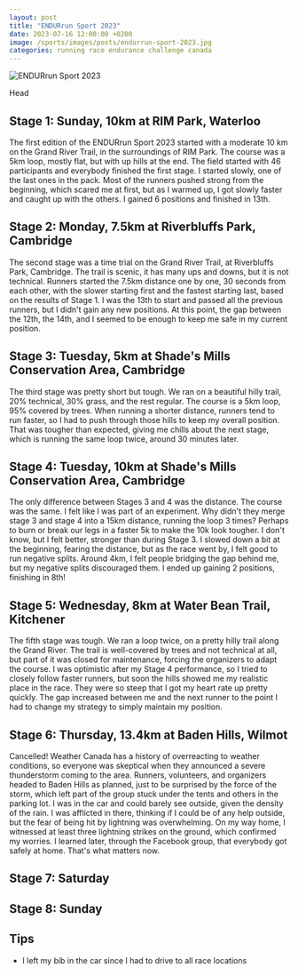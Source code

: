 ```yaml
---
layout: post
title: "ENDURrun Sport 2023"
date: 2023-07-16 12:00:00 +0200
image: /sports/images/posts/endurrun-sport-2023.jpg
categories: running race endurance challenge canada
---
```


![ENDURrun Sport 2023](/sports/images/posts/endurrun-sport-2023.jpg)

Head

<!-- more -->

## Stage 1: Sunday, 10km at RIM Park, Waterloo

The first edition of the ENDURrun Sport 2023 started with a moderate 10 km on the Grand River Trail, in the surroundings of RIM Park. The course was a 5km loop, mostly flat, but with up hills at the end. The field started with 46 participants and everybody finished the first stage. I started slowly, one of the last ones in the pack. Most of the runners pushed strong from the beginning, which scared me at first, but as I warmed up, I got slowly faster and caught up with the others. I gained 6 positions and finished in 13th.

## Stage 2: Monday, 7.5km at Riverbluffs Park, Cambridge

The second stage was a time trial on the Grand River Trail, at Riverbluffs Park, Cambridge. The trail is scenic, it has many ups and downs, but it is not technical. Runners started the 7.5km distance one by one, 30 seconds from each other, with the slower starting first and the fastest starting last, based on the results of Stage 1. I was the 13th to start and passed all the previous runners, but I didn't gain any new positions. At this point, the gap between the 12th, the 14th, and I seemed to be enough to keep me safe in my current position.

## Stage 3: Tuesday, 5km at Shade's Mills Conservation Area, Cambridge

The third stage was pretty short but tough. We ran on a beautiful hilly trail, 20% technical, 30% grass, and the rest regular. The course is a 5km loop, 95% covered by trees. When running a shorter distance, runners tend to run faster, so I had to push through those hills to keep my overall position. That was tougher than expected, giving me chills about the next stage, which is running the same loop twice, around 30 minutes later.

## Stage 4: Tuesday, 10km at Shade's Mills Conservation Area, Cambridge

The only difference between Stages 3 and 4 was the distance. The course was the same. I felt like I was part of an experiment. Why didn't they merge stage 3 and stage 4 into a 15km distance, running the loop 3 times? Perhaps to burn or break our legs in a faster 5k to make the 10k look tougher. I don't know, but I felt better, stronger than during Stage 3. I slowed down a bit at the beginning, fearing the distance, but as the race went by, I felt good to run negative splits. Around 4km, I felt people bridging the gap behind me, but my negative splits discouraged them. I ended up gaining 2 positions, finishing in 8th!

## Stage 5: Wednesday, 8km at Water Bean Trail, Kitchener

The fifth stage was tough. We ran a loop twice, on a pretty hilly trail along the Grand River. The trail is well-covered by trees and not technical at all, but part of it was closed for maintenance, forcing the organizers to adapt the course. I was optimistic after my Stage 4 performance, so I tried to closely follow faster runners, but soon the hills showed me my realistic place in the race. They were so steep that I got my heart rate up pretty quickly. The gap increased between me and the next runner to the point I had to change my strategy to simply maintain my position.

## Stage 6: Thursday, 13.4km at Baden Hills, Wilmot

Cancelled! Weather Canada has a history of overreacting to weather conditions, so everyone was skeptical when they announced a severe thunderstorm coming to the area. Runners, volunteers, and organizers headed to Baden Hills as planned, just to be surprised by the force of the storm, which left part of the group stuck under the tents and others in the parking lot. I was in the car and could barely see outside, given the density of the rain. I was afflicted in there, thinking if I could be of any help outside, but the fear of being hit by lightning was overwhelming. On my way home, I witnessed at least three lightning strikes on the ground, which confirmed my worries. I learned later, through the Facebook group, that everybody got safely at home. That's what matters now.

## Stage 7: Saturday

## Stage 8: Sunday

## Tips

- I left my bib in the car since I had to drive to all race locations
